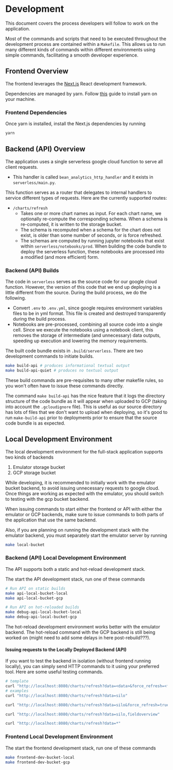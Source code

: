# Development 

This document covers the process developers will follow to work on the application.

Most of the commands and scripts that need to be executed throughout the development 
process are contained within a `Makefile`. This allows us to run many different kinds 
of commands within different environments using simple commands, facilitating a smooth 
developer experience. 

## Frontend Overview 

The frontend leverages the [Next.js](https://nextjs.org/) React development framework.

Dependencies are managed by yarn. Follow [this](https://yarnpkg.com/getting-started/install)
guide to install yarn on your machine. 

### Frontend Dependencies 

Once yarn is installed, install the Next.js dependencies by running 

```bash 
yarn 
```

## Backend (API) Overview 

The application uses a single serverless google cloud function to serve all client requests.

- This handler is called `bean_analytics_http_handler` and it exists in 
`serverless/main.py`.

This function serves as a router that delegates to internal handlers to 
service different types of requests. Here are the currently supported routes: 

- `/charts/refresh`
  - Takes one or more chart names as input. For each chart name, we optionally re-compute 
  the corresponding schema. When a schema is re-computed, it is written to the storage 
  bucket.  
  - The schema is recomputed when a schema for the chart does not exist, is older than 
  some number of seconds, or is force refreshed. 
  - The schemas are computed by running jupyter notebooks that exist within 
  `serverless/notebooks/prod`. When building the code bundle to deploy the serverless 
  function, these notebooks are processed into a modified (and more efficient) form. 

### Backend (API) Builds 

The code in `serverless` serves as the source code for our google cloud function. However, 
the version of this code that we end up deploying is a little different from the source. 
During the build process, we do the following. 

- Convert `.env` to `.env.yml`, since google requires environment variables files to be in 
  yml format. This file is created and destroyed transparently during the build process. 
- Notebooks are pre-processed, combining all source code into a single cell. Since we 
  execute the notebooks using a notebook client, this removes the storage of intermediate
  (and unnecessary) data outputs, speeding up execution and lowering the memory requirements. 

The built code bundle exists in `.build/serverless`. There are two development commands to 
initiate builds. 

```bash 
make build-api # produces informational textual output 
make build-api-quiet # produces no textual output
``` 

These build commands are pre-requisites to many other makefile rules, so you won't often 
have to issue these commands directly. 

The command `make build-api` has the nice feature that it logs the directory structure 
of the code bundle as it will appear when uploaded to GCP (taking into account the 
`.gcloudignore` file). This is useful as our source directory has lots of files that we 
don't want to upload when deploying, so it's good to run `make-build-api` prior to 
deployments prior to ensure that the source code bundle is as expected. 

## Local Development Environment 

The local development environment for the full-stack application supports two kinds of backends 

1. Emulator storage bucket
2. GCP storage bucket 

While developing, it is recommended to initially work with the emulator bucket backend, to avoid 
issuing unnecessary requests to google cloud. Once things are working as expected with the emulator, 
you should switch to testing with the gcp bucket backend. 

When issuing commands to start either the frontend or API with either the emulator or GCP backends, 
make sure to issue commands to both parts of the application that use the same backend. 

Also, if you are planning on running the development stack with the emulator backend, you must 
separately start the emulator server by running

```bash 
make local-bucket
``` 

### Backend (API) Local Development Environment  

The API supports both a static and hot-reload development stack. 

The start the API development stack, run one of these commands  

```bash
# Run API on static builds 
make api-local-bucket-local 
make api-local-bucket-gcp 

# Run API on hot-reloaded builds 
make debug-api-local-bucket-local
make debug-api-local-bucket-gcp 
```

The hot-reload development environment works better with the emulator backend. The hot-reload command 
with the GCP backend is still being worked on (might need to add some delays in here post-rebuild???). 

#### Issuing requests to the Locally Deployed Backend (API) 

If you want to test the backend in isolation (without frontend running locally), you can simply 
send HTTP commands to it using your preferred tool. Here are some useful testing commands. 

```bash 
# template 
curl "http://localhost:8080/charts/refresh?data=<data>&force_refresh=<force_refresh>" 
# examples
curl "http://localhost:8080/charts/refresh?data=silo"

curl "http://localhost:8080/charts/refresh?data=silo&force_refresh=true"

curl "http://localhost:8080/charts/refresh?data=silo,fieldoverview"

curl "http://localhost:8080/charts/refresh?data=*"
```

### Frontend Local Development Environment  

<!-- TODO: Does the frontend support hot-reloading? -->

The start the frontend development stack, run one of these commands  

```bash
make frontend-dev-bucket-local
make frontend-dev-bucket-gcp
```
